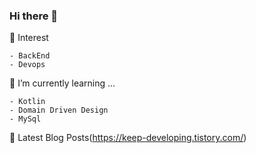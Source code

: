 ### Hi there 👋

📖 Interest
```
- BackEnd
- Devops
```

🌱 I’m currently learning ...
```
- Kotlin
- Domain Driven Design
- MySql
```

📕 Latest Blog Posts(https://keep-developing.tistory.com/)

<!--
**ichhjkim/ichhjkim** is a ✨ _special_ ✨ repository because its `README.md` (this file) appears on your GitHub profile.

Here are some ideas to get you started:

- 🔭 I’m currently working on ...
- 🌱 I’m currently learning ...
- 👯 I’m looking to collaborate on ...
- 🤔 I’m looking for help with ...
- 💬 Ask me about ...
- 📫 How to reach me: ...
- 😄 Pronouns: ...
- ⚡ Fun fact: ...
-->
